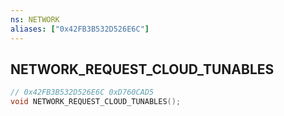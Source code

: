 ```yaml
---
ns: NETWORK
aliases: ["0x42FB3B532D526E6C"]
---
```

## NETWORK_REQUEST_CLOUD_TUNABLES

```c
// 0x42FB3B532D526E6C 0xD760CAD5
void NETWORK_REQUEST_CLOUD_TUNABLES();
```

